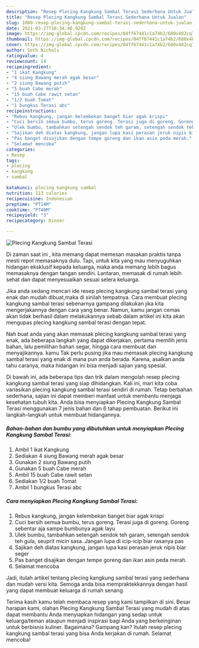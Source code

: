 ```yaml
---
description: "Resep Plecing Kangkung Sambal Terasi Sederhana Untuk Jualan"
title: "Resep Plecing Kangkung Sambal Terasi Sederhana Untuk Jualan"
slug: 1009-resep-plecing-kangkung-sambal-terasi-sederhana-untuk-jualan
date: 2021-03-27T16:34:46.928Z
image: https://img-global.cpcdn.com/recipes/04ff67441c1a74b2/680x482cq70/plecing-kangkung-sambal-terasi-foto-resep-utama.jpg
thumbnail: https://img-global.cpcdn.com/recipes/04ff67441c1a74b2/680x482cq70/plecing-kangkung-sambal-terasi-foto-resep-utama.jpg
cover: https://img-global.cpcdn.com/recipes/04ff67441c1a74b2/680x482cq70/plecing-kangkung-sambal-terasi-foto-resep-utama.jpg
author: Seth Nichols
ratingvalue: 4
reviewcount: 14
recipeingredient:
- "1 ikat Kangkung"
- "4 siung Bawang merah agak besar"
- "2 siung Bawang putih"
- "5 buah Cabe merah"
- "15 buah Cabe rawit setan"
- "1/2 buah Tomat"
- "1 bungkus Terasi abc"
recipeinstructions:
- "Rebus kangkung, jangan kelembekan banget biar agak krispi"
- "Cuci bersih semua bumbu, terus goreng. Terasi juga di goreng. Goreng sebentar aja sampe bumbunya agak layu"
- "Ulek bumbu, tambahkan setengah sendok teh garam, setengah sendok teh gula, seuprit micin sasa..Jangan lupa di icip-icip biar rasanya pas"
- "Sajikan deh diatas kangkung, jangan lupa kasi perasan jeruk nipis biar seger"
- "Pas banget disajikan dengan tempe goreng dan ikan asin peda merah."
- "Selamat mencoba"
categories:
- Resep
tags:
- plecing
- kangkung
- sambal

katakunci: plecing kangkung sambal 
nutrition: 113 calories
recipecuisine: Indonesian
preptime: "PT14M"
cooktime: "PT40M"
recipeyield: "3"
recipecategory: Dinner

---
```



![Plecing Kangkung Sambal Terasi](https://img-global.cpcdn.com/recipes/04ff67441c1a74b2/680x482cq70/plecing-kangkung-sambal-terasi-foto-resep-utama.jpg)

Di zaman  saat ini , kita memang dapat memesan masakan praktis tanpa mesti repot memasaknya dulu. Tapi, untuk kita yang mau menyuguhkan hidangan eksklusif kepada keluarga, maka anda memang lebih bagus memasaknya dengan tangan sendiri. Lantaran, memasak di rumah lebih sehat dan dapat menyesuaikan sesuai selera keluarga.

Jika anda sedang mencari ide resep plecing kangkung sambal terasi yang enak dan mudah dibuat,maka di sinilah tempatnya. Cara membuat plecing kangkung sambal terasi  sebenarnya gampang dilakukan jika kita mengerjakannya dengan cara yang benar. Namun, kamu jangan cemas akan tidak berhasil dalam melakukannya 
sebab dalam artikel ini kita akan mengupas plecing kangkung sambal terasi dengan tepat.  



Nah buat anda yang akan memasak plecing kangkung sambal terasi yang enak, ada beberapa langkah yang dapat dikerjakan, pertama memilih jenis bahan, lalu pemilihan bahan segar, hingga cara membuat dan menyajikannya. kamu Tak perlu pusing jika mau memasak plecing kangkung sambal terasi yang enak di mana pun anda berada. Karena, asalkan anda  tahu caranya, maka hidangan ini bisa menjadi sajian yang spesial.

Di bawah ini, ada beberapa tips dan trik dalam mengolah resep plecing kangkung sambal terasi yang siap dihidangkan. Kali ini, mari kita coba variasikan plecing kangkung sambal terasi sendiri di rumah. Tetap berbahan sederhana, sajian ini dapat memberi manfaat untuk membantu menjaga kesehatan tubuh kita. Anda bisa menyiapkan Plecing Kangkung Sambal Terasi menggunakan 7 jenis bahan dan 6 tahap pembuatan. Berikut ini langkah-langkah untuk membuat hidangannya.

<!--inarticleads1-->

##### Bahan-bahan dan bumbu yang dibutuhkan untuk menyiapkan Plecing Kangkung Sambal Terasi:

1. Ambil 1 ikat Kangkung
1. Sediakan 4 siung Bawang merah agak besar
1. Gunakan 2 siung Bawang putih
1. Gunakan 5 buah Cabe merah
1. Ambil 15 buah Cabe rawit setan
1. Sediakan 1/2 buah Tomat
1. Ambil 1 bungkus Terasi abc




<!--inarticleads2-->

##### Cara menyiapkan Plecing Kangkung Sambal Terasi:

1. Rebus kangkung, jangan kelembekan banget biar agak krispi
1. Cuci bersih semua bumbu, terus goreng. Terasi juga di goreng. Goreng sebentar aja sampe bumbunya agak layu
1. Ulek bumbu, tambahkan setengah sendok teh garam, setengah sendok teh gula, seuprit micin sasa..Jangan lupa di icip-icip biar rasanya pas
1. Sajikan deh diatas kangkung, jangan lupa kasi perasan jeruk nipis biar seger
1. Pas banget disajikan dengan tempe goreng dan ikan asin peda merah.
1. Selamat mencoba




Jadi, itulah artikel tentang  plecing kangkung sambal terasi  yang sederhana dan mudah versi kita. Semoga anda bisa mempraktekkannya dengan hasil yang dapat membuat keluarga di rumah senang. 

Terima kasih kamu telah membaca resep yang kami tampilkan di sini. Besar harapan kami, olahan  Plecing Kangkung Sambal Terasi yang mudah di atas dapat membantu Anda menyiapkan hidangan yang sedap untuk keluarga/teman ataupun menjadi inspirasi bagi Anda yang berkeinginan untuk berbisnis kuliner. Bagaimana? Gampang kan? Itulah resep plecing kangkung sambal terasi yang bisa Anda kerjakan di rumah. Selamat mencoba!

